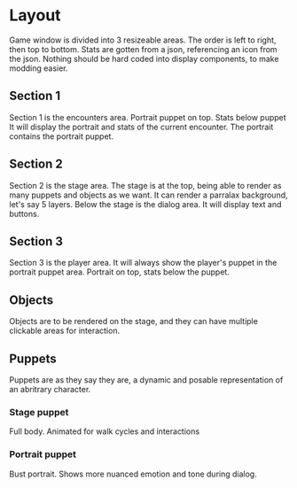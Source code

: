 # Layout
Game window is divided into 3 resizeable areas. The order is left to right, then top to bottom. Stats are gotten from a json, referencing an icon from the json. Nothing should be hard coded into display components, to make modding easier.
## Section 1
Section 1 is the encounters area. Portrait puppet on top. Stats below puppet
It will display the portrait and stats of the current encounter. The portrait contains the portrait puppet.

## Section 2
Section 2 is the stage area. The stage is at the top, being able to render as many puppets and objects as we want. 
It can render a parralax background, let's say 5 layers.
Below the stage is the dialog area. It will display text and buttons.
## Section 3
Section 3 is the player area. It will always show the player's puppet in the portrait puppet area. Portrait on top, stats below the puppet.
## Objects
Objects are to be rendered on the stage, and they can have multiple clickable areas for interaction.
## Puppets
Puppets are as they say they are, a dynamic and posable representation of an abritrary character.
### Stage puppet
Full body. Animated for walk cycles and interactions
### Portrait puppet
Bust portrait. Shows more nuanced emotion and tone during dialog.